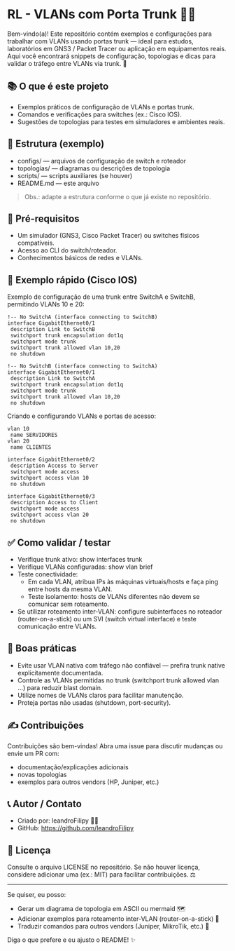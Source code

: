 # RL - VLANs com Porta Trunk 🚦🔌

Bem-vindo(a)! Este repositório contém exemplos e configurações para trabalhar com VLANs usando portas trunk — ideal para estudos, laboratórios em GNS3 / Packet Tracer ou aplicação em equipamentos reais. Aqui você encontrará snippets de configuração, topologias e dicas para validar o tráfego entre VLANs via trunk. 🧩

## 📚 O que é este projeto
- Exemplos práticos de configuração de VLANs e portas trunk.
- Comandos e verificações para switches (ex.: Cisco IOS).
- Sugestões de topologias para testes em simuladores e ambientes reais.

## 📁 Estrutura (exemplo)
- configs/ — arquivos de configuração de switch e roteador
- topologias/ — diagramas ou descrições de topologia
- scripts/ — scripts auxiliares (se houver)
- README.md — este arquivo

> Obs.: adapte a estrutura conforme o que já existe no repositório.

## 🔧 Pré-requisitos
- Um simulador (GNS3, Cisco Packet Tracer) ou switches físicos compatíveis.
- Acesso ao CLI do switch/roteador.
- Conhecimentos básicos de redes e VLANs.

## 🚀 Exemplo rápido (Cisco IOS)
Exemplo de configuração de uma trunk entre SwitchA e SwitchB, permitindo VLANs 10 e 20:

```shell
!-- No SwitchA (interface connecting to SwitchB)
interface GigabitEthernet0/1
 description Link to SwitchB
 switchport trunk encapsulation dot1q
 switchport mode trunk
 switchport trunk allowed vlan 10,20
 no shutdown

!-- No SwitchB (interface connecting to SwitchA)
interface GigabitEthernet0/1
 description Link to SwitchA
 switchport trunk encapsulation dot1q
 switchport mode trunk
 switchport trunk allowed vlan 10,20
 no shutdown
```

Criando e configurando VLANs e portas de acesso:
```shell
vlan 10
 name SERVIDORES
vlan 20
 name CLIENTES

interface GigabitEthernet0/2
 description Access to Server
 switchport mode access
 switchport access vlan 10
 no shutdown

interface GigabitEthernet0/3
 description Access to Client
 switchport mode access
 switchport access vlan 20
 no shutdown
```

## ✅ Como validar / testar
- Verifique trunk ativo:
  show interfaces trunk
- Verifique VLANs configuradas:
  show vlan brief
- Teste conectividade:
  - Em cada VLAN, atribua IPs às máquinas virtuais/hosts e faça ping entre hosts da mesma VLAN.
  - Teste isolamento: hosts de VLANs diferentes não devem se comunicar sem roteamento.
- Se utilizar roteamento inter-VLAN: configure subinterfaces no roteador (router-on-a-stick) ou um SVI (switch virtual interface) e teste comunicação entre VLANs.

## 🧠 Boas práticas
- Evite usar VLAN nativa com tráfego não confiável — prefira trunk native explicitamente documentada.
- Controle as VLANs permitidas no trunk (switchport trunk allowed vlan ...) para reduzir blast domain.
- Utilize nomes de VLANs claros para facilitar manutenção.
- Proteja portas não usadas (shutdown, port-security).

## ✍️ Contribuições
Contribuições são bem-vindas! Abra uma issue para discutir mudanças ou envie um PR com:
- documentação/explicações adicionais
- novas topologias
- exemplos para outros vendors (HP, Juniper, etc.)

## 📞 Autor / Contato
- Criado por: leandroFilipy 👨‍💻
- GitHub: https://github.com/leandroFilipy

## 📄 Licença
Consulte o arquivo LICENSE no repositório. Se não houver licença, considere adicionar uma (ex.: MIT) para facilitar contribuições. ⚖️

---

Se quiser, eu posso:
- Gerar um diagrama de topologia em ASCII ou mermaid 🗺️
- Adicionar exemplos para roteamento inter-VLAN (router-on-a-stick) 🔁
- Traduzir comandos para outros vendors (Juniper, MikroTik, etc.) 🔁

Diga o que prefere e eu ajusto o README! ✨
